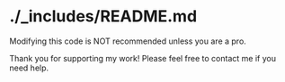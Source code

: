 # ./_includes/README.md

Modifying this code is NOT recommended unless you are a pro.

Thank you for supporting my work! Please feel free to contact me if you need help.

